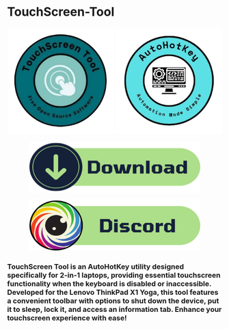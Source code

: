 # TouchScreen-Tool

<p align="center">
      <img width="250" height="250" src="https://github.com/Gubna-Tech/TouchScreen-Tool/blob/main/TouchScreen%20Tool/Assets/logo.jpg">
    <a href="https://www.autohotkey.com">
  <img width="250" height="250" src="https://github.com/Gubna-Tech/RuneScape/blob/main/Assets/Logo/LLARS/AHK%20Logo.png">
</p>

<p align="center">
  <a href="https://github.com/Gubna-Tech/TouchScreen-Tool/archive/main.zip">
    <img src="https://raw.githubusercontent.com/Gubna-Tech/RuneScape/main/Assets/LLARS%20Download.png" alt="Download" width="400" height="120">
  </a>
</p>
<p align="center">
  <a href="https://discord.gg/hNj4CQ5stX">
    <img src="https://raw.githubusercontent.com/Gubna-Tech/RuneScape/a0b944fa0adb2ff6251545e43360c004e3b12819/Assets/LLARS%20Discord.png" alt="Download" width="400" height="120">
  </a>
</p>

### TouchScreen Tool is an AutoHotKey utility designed specifically for 2-in-1 laptops, providing essential touchscreen functionality when the keyboard is disabled or inaccessible. Developed for the Lenovo ThinkPad X1 Yoga, this tool features a convenient toolbar with options to shut down the device, put it to sleep, lock it, and access an information tab. Enhance your touchscreen experience with ease!
